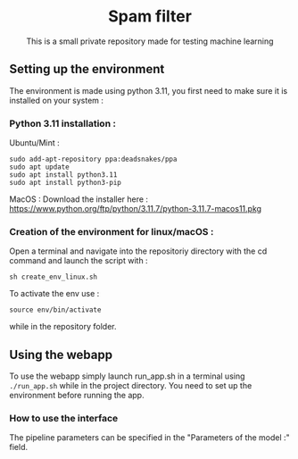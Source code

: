 <h1 style="text-align: center">Spam filter</h1>
<p style="text-align: center">This is a small private repository made for testing machine learning</p>

## Setting up the environment
The environment is made using python 3.11, you first need to make sure it is installed on your system :
### Python 3.11 installation :
Ubuntu/Mint :
```
sudo add-apt-repository ppa:deadsnakes/ppa
sudo apt update
sudo apt install python3.11
sudo apt install python3-pip
```
MacOS : Download the installer here : https://www.python.org/ftp/python/3.11.7/python-3.11.7-macos11.pkg
### Creation of the environment for linux/macOS :
Open a terminal and navigate into the repositoriy directory with the cd command and launch the script with :
```
sh create_env_linux.sh
```
To activate the env use :
```
source env/bin/activate
```
while in the repository folder.

## Using the webapp
To use the webapp simply launch run_app.sh in a terminal using ```./run_app.sh``` while in the project directory.
You need to set up the environment before running the app.
### How to use the interface
The pipeline parameters can be specified in the "Parameters of the model :" field.

